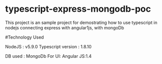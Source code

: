 # typescript-express-mongodb-poc
This project is an sample project for demostrating how to use typescript in nodejs connecting express with angular1js, with mongoDb


#Technology Used

NodeJS : v5.9.0
Typescript version : 1.8.10

DB used : MongoDb 
For UI:
Angular JS:1.4